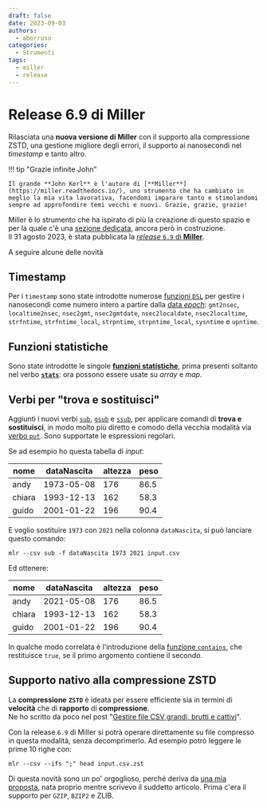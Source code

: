 ```yaml
---
draft: false
date: 2023-09-03
authors:
  - aborruso
categories:
  - Strumenti
tags:
  - miller
  - release
---
```


# Release 6.9 di Miller

Rilasciata una **nuova versione di Miller** con il supporto alla compressione ZSTD, una gestione migliore degli errori, il supporto ai nanosecondi nel *timestamp* e tanto altro.

<!-- more -->

!!! tip "Grazie infinite John"

    Il grande **John Kerl** è l'autore di [**Miller**](https://miller.readthedocs.io/), uno strumento che ha cambiato in meglio la mia vita lavorativa, facendomi imparare tanto e stimolandomi sempre ad approfondire temi vecchi e nuovi. Grazie, grazie, grazie!

Miller è lo strumento che ha ispirato di più la creazione di questo spazio e per la quale c'è una [sezione dedicata](/miller), ancora però in costruzione.<br>
Il 31 agosto 2023, è stata pubblicata la [*release* `6.9` di **Miller**](https://github.com/johnkerl/miller/releases/tag/v6.9.0).

A seguire alcune delle novità


## Timestamp

Per i `timestamp` sono state introdotte numerose [funzioni `DSL`](https://miller.readthedocs.io/en/6.9.0/reference-dsl-builtin-functions/#time-functions) per gestire i nanosecondi come numero intero a partire dalla [data *epoch*](https://www.wikiwand.com/it/Tempo_(Unix)): `gmt2nsec`, `localtime2nsec`, `nsec2gmt`, `nsec2gmtdate`, `nsec2localdate`, `nsec2localtime`, `strfntime`, `strfntime_local`, `strpntime`, `strpntime_local`, `sysntime` e `upntime`.

## Funzioni statistiche

Sono state introdotte le singole [**funzioni statistiche**](https://miller.readthedocs.io/en/6.9.0/reference-dsl-builtin-functions/index.html#stats-functions), prima presenti soltanto nel verbo [**`stats`**](https://miller.readthedocs.io/en/6.9.0/reference-verbs/index.html#stats1): ora possono essere usate su *array* e *map*.

## Verbi per "trova e sostituisci"

Aggiunti i nuovi verbi [`sub`](https://miller.readthedocs.io/en/6.9.0/reference-verbs/#sub), [`gsub`](https://miller.readthedocs.io/en/6.9.0/reference-verbs/#gsub) e [`ssub`](https://miller.readthedocs.io/en/6.9.0/reference-verbs/#ssub), per applicare comandi di **trova e sostituisci**, in modo molto più diretto e comodo della vecchia modalità via [verbo `put`](https://miller.readthedocs.io/en/6.9.0/reference-verbs/#put). Sono supportate le espressioni regolari.

Se ad esempio ho questa tabella di *input*:

| nome | dataNascita | altezza | peso |
| --- | --- | --- | --- |
| andy | 1973-05-08 | 176 | 86.5 |
| chiara | 1993-12-13 | 162 | 58.3 |
| guido | 2001-01-22 | 196 | 90.4 |


E voglio sostituire `1973` con `2021` nella colonna `dataNascita`, si può lanciare questo comando:

```
mlr --csv sub -f dataNascita 1973 2021 input.csv
```

Ed ottenere:

| nome | dataNascita | altezza | peso |
| --- | --- | --- | --- |
| andy | 2021-05-08 | 176 | 86.5 |
| chiara | 1993-12-13 | 162 | 58.3 |
| guido | 2001-01-22 | 196 | 90.4 |

In qualche modo correlata è l'introduzione della [funzione `contains`](https://miller.readthedocs.io/en/6.9.0/reference-dsl-builtin-functions/index.html#contains), che restituisce `true`, se il primo argomento contiene il secondo.

## Supporto nativo alla compressione ZSTD

La **compressione** **`ZSTD`** è ideata per essere efficiente sia in termini di **velocità** che di **rapporto** di **compressione**.<br>
Ne ho scritto da poco nel post "[Gestire file CSV grandi, brutti e cattivi](https://aborruso.github.io/posts/duckdb-intro-csv/#formato-zstd)".

Con la release `6.9` di Miller si potrà operare direttamente su file compresso in questa modalità, senza decomprimerlo. Ad esempio potrò leggere le prime 10 righe con:

```
mlr --csv --ifs ";" head input.csv.zst
```

Di questa novità sono un po' orgoglioso, perché deriva da [una mia proposta](https://github.com/johnkerl/miller/issues/1342), nata proprio mentre scrivevo il suddetto articolo. Prima c'era il supporto per `GZIP`, `BZIP2` e ZLIB.
